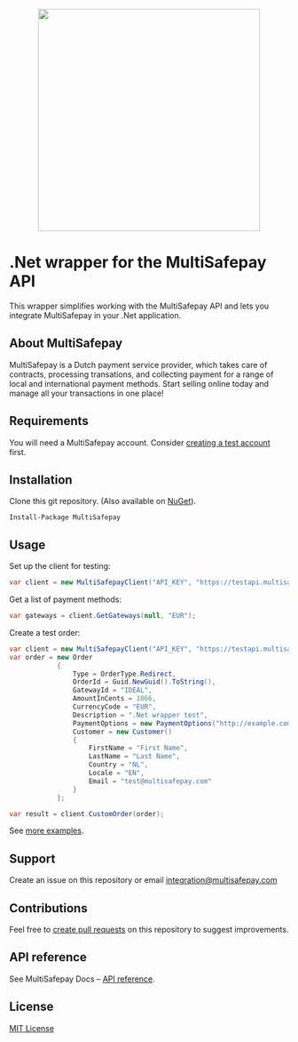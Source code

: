 <p align="center">
    <img src="https://camo.githubusercontent.com/0b4f0bc749dabe1403295ceb578f91052765fa468ecac6a05f9a33ce9d57a092/68747470733a2f2f7777772e6d756c7469736166657061792e636f6d2f66696c6561646d696e2f74656d706c6174652f696d672f6d756c7469736166657061792d6c6f676f2e737667" width="400px" position="center">
</p>

# .Net wrapper for the MultiSafepay API
This wrapper simplifies working with the MultiSafepay API and lets you integrate MultiSafepay in your .Net application.

## About MultiSafepay
MultiSafepay is a Dutch payment service provider, which takes care of contracts, processing transations, and collecting payment for a range of local and international payment methods. Start selling online today and manage all your transactions in one place!

## Requirements
You will need a MultiSafepay account. Consider [creating a test account](https://testmerchant.multisafepay.com/signup) first. 

## Installation
Clone this git repository. (Also available on [NuGet](https://www.nuget.org/packages/MultiSafepay/)).

```
Install-Package MultiSafepay
```

## Usage
Set up the client for testing:
```csharp
var client = new MultiSafepayClient("API_KEY", "https://testapi.multisafepay.com/v1/json/");
```
Get a list of payment methods:
```csharp
var gateways = client.GetGateways(null, "EUR");
```
Create a test order:
```csharp
var client = new MultiSafepayClient("API_KEY", "https://testapi.multisafepay.com/v1/json/");
var order = new Order
            {
                Type = OrderType.Redirect,
                OrderId = Guid.NewGuid().ToString(),
                GatewayId = "IDEAL",
                AmountInCents = 1066,
                CurrencyCode = "EUR",
                Description = ".Net wrapper test",
                PaymentOptions = new PaymentOptions("http://example.com/notify", "http://example.com/success", "http://example.com/failed"),
                Customer = new Customer()
                {
                    FirstName = "First Name",
                    LastName = "Last Name",
                    Country = "NL",
                    Locale = "EN",
                    Email = "test@multisafepay.com"
                }
            };

var result = client.CustomOrder(order);
```
See [more examples](https://github.com/MultiSafepay/.Net/tree/master/Tests/MultiSafepay.IntegrationTests).

## Support
Create an issue on this repository or email <a href="mailto:integration@multisafepay.com">integration@multisafepay.com</a>

## Contributions 
Feel free to [create pull requests](https://github.com/MultiSafepay/.Net/pulls) on this repository to suggest improvements.

## API reference
See MultiSafepay Docs – [API reference](https://docs.multisafepay.com/api/).

## License
[MIT License](https://github.com/MultiSafepay/.Net/blob/master/LICENSE)
